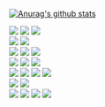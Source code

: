 [![Anurag's github stats](https://github-readme-stats.vercel.app/api?username=oseongryu&line_height=25)](https://github.com/anuraghazra/github-readme-stats)
<div>

  <img src="https://img.shields.io/badge/vue-f1f3f5?style=flat-square&logo=vue.js&logoColor=fffff" />
  <img src="https://img.shields.io/badge/nuxt-f1f3f5?style=flat-square&logo=nuxt.js&logoColor=fffff" />
  <img src="https://img.shields.io/badge/typescript-f1f3f5?style=flat-square&logo=typescript&logoColor=fffff" />
  <br/>

  <img src="https://img.shields.io/badge/React Native-f1f3f5?style=flat-square&logo=React&logoColor=fffff"/>
  <img src="https://img.shields.io/badge/android-f1f3f5?style=flat-square&logo=android&logoColor=fffff">
  <br />

  <img src="https://img.shields.io/badge/Docker-f1f3f5?style=flat-square&logo=Docker&logoColor=fffff"/>
  <img src="https://img.shields.io/badge/Python-f1f3f5?style=flat-square&logo=python&logoColor=fffff">
  <img src="https://img.shields.io/badge/Selenium-f1f3f5?style=flat-square&logo=Selenium&logoColor=fffff"/>
  <br/>

  <img src="https://img.shields.io/badge/java-f1f3f5?style=flat-square&logo=java&logoColor=fffff">
  <img src="https://img.shields.io/badge/spring-f1f3f5?style=flat-square&logo=spring&logoColor=fffff">
  <img src="https://img.shields.io/badge/springboot-f1f3f5?style=flat-square&logo=springboot&logoColor=fffff">
  <br/>

  <img src="https://img.shields.io/badge/C%23-f1f3f5?style=flat-square&logo=C#&logoColor=fffff">
  <img src="https://img.shields.io/badge/WPF-f1f3f5?style=flat-square&logo=.net&logoColor=black">
  <img src="https://img.shields.io/badge/WCF-f1f3f5?style=flat-square&logo=.net&logoColor=black">
  <img src="https://img.shields.io/badge/DevExpress-f1f3f5?style=flat-square&logo=devexpress&logoColor=fffff">
  <br/>

  <img src="https://img.shields.io/badge/ORACLE-F80000?style=flat-square&logo=oracle&logoColor=white"/>
  <img src="https://img.shields.io/badge/MySQL-4479A1?style=flat-square&logo=MySQL&logoColor=white"/>
  <br/>

  <img src="https://img.shields.io/badge/Notion-000000?style=flat-square&logo=notion&logoColor=fffff&color=black" />
  <img src="https://img.shields.io/badge/Slack-000000?style=flat-square&logo=notion&logoColor=white&color=black" />
  <img src="https://img.shields.io/badge/Github-181717?style=flat-square&logo=github&logoColor=white&color=black" />
  <img src="https://img.shields.io/badge/Gitlab-181717?style=flat-square&logo=gitlab&logoColor=white&color=black" />
  <br />


  <!-- https://velog.io/@hippohami/Git-README-%EA%BE%B8%EB%AF%B8%EA%B8%B0-%EB%B1%83%EC%A7%80-%EB%AA%A8%EC%9D%8C -->
  <!-- <img src="https://img.shields.io/badge/html-E34F26?style=for-the-badge&logo=html5&logoColor=white" /> -->
  <!-- <img src="https://img.shields.io/badge/css-1572B6?style=for-the-badge&logo=css3&logoColor=white" />  -->
  <!-- <img src="https://img.shields.io/badge/javascript-F7DF1E?style=for-the-badge&logo=javascript&logoColor=white" /> -->
</div>
<!-- ![](https://img.shields.io/badge/Language-java-informational?style=flat&logo=java&logoColor=white&color=F29400)
![](https://img.shields.io/badge/Language-python-informational?style=flat&logo=python&logoColor=white&color=F29400)
![](https://img.shields.io/badge/Framework-spring-informational?style=flat&logo=spring&logoColor=white&color=F29400)
![](https://img.shields.io/badge/Framework-springboot-informational?style=flat&logo=springboot&logoColor=white&color=F29400)
![](https://img.shields.io/badge/Framework-ReactNative-informational?style=flat&logo=react&logoColor=white&color=F29400)
![](https://img.shields.io/badge/Tools-git-informational?style=flat&logo=git&logoColor=white&color=F29400)
![](https://img.shields.io/badge/Tools-notion-informational?style=flat&logo=notion&logoColor=white&color=F29400) -->
